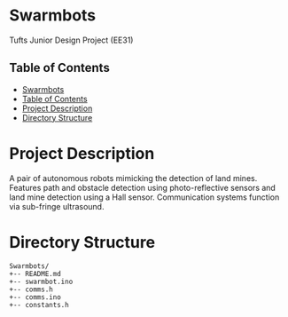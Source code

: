 # Swarmbots

Tufts Junior Design Project (EE31)

## Table of Contents
* [Swarmbots](#swarmbots)
* [Table of Contents](#table-of-contents)
* [Project Description](#project-description)
* [Directory Structure](#directory-structure)

Project Description
======

A pair of autonomous robots mimicking the detection of land mines. Features path and obstacle detection using photo-reflective sensors and land mine detection using a Hall sensor. Communication systems function via sub-fringe ultrasound. 


Directory Structure
======
```
Swarmbots/
+-- README.md
+-- swarmbot.ino
+-- comms.h
+-- comms.ino
+-- constants.h
```
